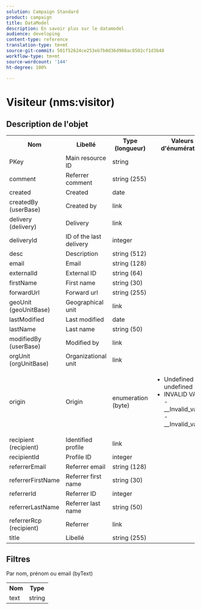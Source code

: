 ```yaml
---
solution: Campaign Standard
product: campaign
title: DataModel
description: En savoir plus sur le datamodel
audience: developing
content-type: reference
translation-type: tm+mt
source-git-commit: 501f52624ce253eb7b0d36d908ac8502cf1d3b48
workflow-type: tm+mt
source-wordcount: '144'
ht-degree: 100%

---
```



# Visiteur (nms:visitor)

## Description de l&#39;objet

<table>
    <tr>
        <th>Nom</th>
        <th>Libellé</th>
        <th>Type (longueur)</th>
        <th>Valeurs d'énumération</th>
    </tr>
    <tr>
        <td>PKey</td>
        <td>Main resource ID</td>
        <td>string </td>
        <td> </td>
    </tr>
    <tr>
        <td>comment</td>
        <td>Referrer comment</td>
        <td>string (255)</td>
        <td> </td>
    </tr>
    <tr>
        <td>created</td>
        <td>Created</td>
        <td>date </td>
        <td> </td>
    </tr>
    <tr>
        <td>createdBy (userBase)</td>
        <td>Created by</td>
        <td>link </td>
        <td> </td>
    </tr>
    <tr>
        <td>delivery (delivery)</td>
        <td>Delivery</td>
        <td>link </td>
        <td> </td>
    </tr>
    <tr>
        <td>deliveryId</td>
        <td>ID of the last delivery</td>
        <td>integer </td>
        <td> </td>
    </tr>
    <tr>
        <td>desc</td>
        <td>Description</td>
        <td>string (512)</td>
        <td> </td>
    </tr>
    <tr>
        <td>email</td>
        <td>Email</td>
        <td>string (128)</td>
        <td> </td>
    </tr>
    <tr>
        <td>externalId</td>
        <td>External ID</td>
        <td>string (64)</td>
        <td> </td>
    </tr>
    <tr>
        <td>firstName</td>
        <td>First name</td>
        <td>string (30)</td>
        <td> </td>
    </tr>
    <tr>
        <td>forwardUrl</td>
        <td>Forward url</td>
        <td>string (255)</td>
        <td> </td>
    </tr>
    <tr>
        <td>geoUnit (geoUnitBase)</td>
        <td>Geographical unit</td>
        <td>link </td>
        <td> </td>
    </tr>
    <tr>
        <td>lastModified</td>
        <td>Last modified</td>
        <td>date </td>
        <td> </td>
    </tr>
    <tr>
        <td>lastName</td>
        <td>Last name</td>
        <td>string (50)</td>
        <td> </td>
    </tr>
    <tr>
        <td>modifiedBy (userBase)</td>
        <td>Modified by</td>
        <td>link </td>
        <td> </td>
    </tr>
    <tr>
        <td>orgUnit (orgUnitBase)</td>
        <td>Organizational unit</td>
        <td>link </td>
        <td> </td>
    </tr>
    <tr>
        <td>origin</td>
        <td>Origin</td>
        <td>enumeration (byte) </td>
        <td>
            <ul>
            <li>Undefined - undefined - 0</li>
            <li>INVALID VALUE - __Invalid_value__ - __Invalid_value__</li>
            </ul>
        </td>
    </tr>
    <tr>
        <td>recipient (recipient)</td>
        <td>Identified profile</td>
        <td>link </td>
        <td> </td>
    </tr>
    <tr>
        <td>recipientId</td>
        <td>Profile ID</td>
        <td>integer </td>
        <td> </td>
    </tr>
    <tr>
        <td>referrerEmail</td>
        <td>Referrer email</td>
        <td>string (128)</td>
        <td> </td>
    </tr>
    <tr>
        <td>referrerFirstName</td>
        <td>Referrer first name</td>
        <td>string (30)</td>
        <td> </td>
    </tr>
    <tr>
        <td>referrerId</td>
        <td>Referrer ID</td>
        <td>integer </td>
        <td> </td>
    </tr>
    <tr>
        <td>referrerLastName</td>
        <td>Referrer last name</td>
        <td>string (50)</td>
        <td> </td>
    </tr>
    <tr>
        <td>referrerRcp (recipient)</td>
        <td>Referrer</td>
        <td>link </td>
        <td> </td>
    </tr>
    <tr>
        <td>title</td>
        <td>Libellé</td>
        <td>string (255)</td>
        <td> </td>
    </tr>
</table>

## Filtres

Par nom, prénom ou email (byText)</p>

<table>
        <tr>
        <th>Nom</th>
        <th>Type</th>
        </tr>
        <tr>
        <td>text</td>
        <td>string</td>
        </tr>
    </table>